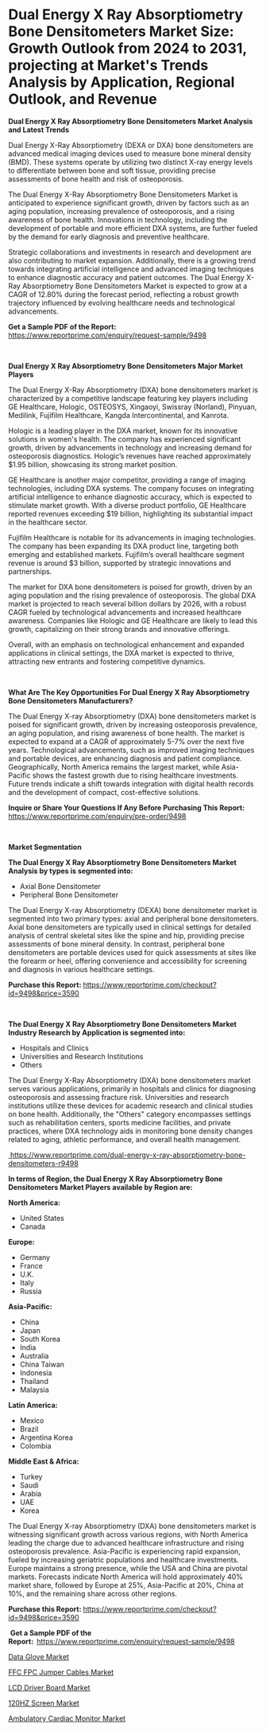 <p><h1>Dual Energy X Ray Absorptiometry Bone Densitometers Market Size: Growth Outlook from 2024 to 2031, projecting at Market's Trends Analysis by Application, Regional Outlook, and Revenue</h1></p><p><strong>Dual Energy X Ray Absorptiometry Bone Densitometers Market Analysis and Latest Trends</strong></p>
<p><p>Dual Energy X-Ray Absorptiometry (DEXA or DXA) bone densitometers are advanced medical imaging devices used to measure bone mineral density (BMD). These systems operate by utilizing two distinct X-ray energy levels to differentiate between bone and soft tissue, providing precise assessments of bone health and risk of osteoporosis.</p><p>The Dual Energy X-Ray Absorptiometry Bone Densitometers Market is anticipated to experience significant growth, driven by factors such as an aging population, increasing prevalence of osteoporosis, and a rising awareness of bone health. Innovations in technology, including the development of portable and more efficient DXA systems, are further fueled by the demand for early diagnosis and preventive healthcare.</p><p>Strategic collaborations and investments in research and development are also contributing to market expansion. Additionally, there is a growing trend towards integrating artificial intelligence and advanced imaging techniques to enhance diagnostic accuracy and patient outcomes. The Dual Energy X-Ray Absorptiometry Bone Densitometers Market is expected to grow at a CAGR of 12.80% during the forecast period, reflecting a robust growth trajectory influenced by evolving healthcare needs and technological advancements.</p></p>
<p><strong>Get a Sample PDF of the Report:&nbsp;</strong> <a href="https://www.reportprime.com/enquiry/request-sample/9498?utm_campaign=1991&utm_medium=2&utm_source=Github&utm_content=ia&utm_term=25122024&utm_id=dual-energy-x-ray-absorptiometry-bone-densitometers">https://www.reportprime.com/enquiry/request-sample/9498</a></p>
<p>&nbsp;</p>
<p><strong>Dual Energy X Ray Absorptiometry Bone Densitometers Major Market Players</strong></p>
<p><p>The Dual Energy X-Ray Absorptiometry (DXA) bone densitometers market is characterized by a competitive landscape featuring key players including GE Healthcare, Hologic, OSTEOSYS, Xingaoyi, Swissray (Norland), Pinyuan, Medilink, Fujifilm Healthcare, Kangda Intercontinental, and Kanrota. </p><p>Hologic is a leading player in the DXA market, known for its innovative solutions in women's health. The company has experienced significant growth, driven by advancements in technology and increasing demand for osteoporosis diagnostics. Hologic’s revenues have reached approximately $1.95 billion, showcasing its strong market position.</p><p>GE Healthcare is another major competitor, providing a range of imaging technologies, including DXA systems. The company focuses on integrating artificial intelligence to enhance diagnostic accuracy, which is expected to stimulate market growth. With a diverse product portfolio, GE Healthcare reported revenues exceeding $19 billion, highlighting its substantial impact in the healthcare sector.</p><p>Fujifilm Healthcare is notable for its advancements in imaging technologies. The company has been expanding its DXA product line, targeting both emerging and established markets. Fujifilm’s overall healthcare segment revenue is around $3 billion, supported by strategic innovations and partnerships.</p><p>The market for DXA bone densitometers is poised for growth, driven by an aging population and the rising prevalence of osteoporosis. The global DXA market is projected to reach several billion dollars by 2026, with a robust CAGR fueled by technological advancements and increased healthcare awareness. Companies like Hologic and GE Healthcare are likely to lead this growth, capitalizing on their strong brands and innovative offerings. </p><p>Overall, with an emphasis on technological enhancement and expanded applications in clinical settings, the DXA market is expected to thrive, attracting new entrants and fostering competitive dynamics.</p></p>
<p>&nbsp;</p>
<p><strong>What Are The Key Opportunities For Dual Energy X Ray Absorptiometry Bone Densitometers Manufacturers?</strong></p>
<p><p>The Dual Energy X-ray Absorptiometry (DXA) bone densitometers market is poised for significant growth, driven by increasing osteoporosis prevalence, an aging population, and rising awareness of bone health. The market is expected to expand at a CAGR of approximately 5-7% over the next five years. Technological advancements, such as improved imaging techniques and portable devices, are enhancing diagnosis and patient compliance. Geographically, North America remains the largest market, while Asia-Pacific shows the fastest growth due to rising healthcare investments. Future trends indicate a shift towards integration with digital health records and the development of compact, cost-effective solutions.</p></p>
<p><strong>Inquire or Share Your Questions If Any Before Purchasing This Report:</strong> <a href="https://www.reportprime.com/enquiry/pre-order/9498?utm_campaign=1991&utm_medium=2&utm_source=Github&utm_content=ia&utm_term=25122024&utm_id=dual-energy-x-ray-absorptiometry-bone-densitometers">https://www.reportprime.com/enquiry/pre-order/9498</a></p>
<p>&nbsp;</p>
<p><strong>Market Segmentation</strong></p>
<p><strong>The Dual Energy X Ray Absorptiometry Bone Densitometers Market Analysis by types is segmented into:</strong></p>
<p><ul><li>Axial Bone Densitometer</li><li>Peripheral Bone Densitometer</li></ul></p>
<p><p>The Dual Energy X-ray Absorptiometry (DEXA) bone densitometer market is segmented into two primary types: axial and peripheral bone densitometers. Axial bone densitometers are typically used in clinical settings for detailed analysis of central skeletal sites like the spine and hip, providing precise assessments of bone mineral density. In contrast, peripheral bone densitometers are portable devices used for quick assessments at sites like the forearm or heel, offering convenience and accessibility for screening and diagnosis in various healthcare settings.</p></p>
<p><strong>Purchase this Report:&nbsp;</strong><a href="https://www.reportprime.com/checkout?id=9498&price=3590&utm_campaign=1991&utm_medium=2&utm_source=Github&utm_content=ia&utm_term=25122024&utm_id=dual-energy-x-ray-absorptiometry-bone-densitometers">https://www.reportprime.com/checkout?id=9498&price=3590</a></p>
<p>&nbsp;</p>
<p><strong>The Dual Energy X Ray Absorptiometry Bone Densitometers Market Industry Research by Application is segmented into:</strong></p>
<p><ul><li>Hospitals and Clinics</li><li>Universities and Research Institutions</li><li>Others</li></ul></p>
<p><p>The Dual Energy X-Ray Absorptiometry (DXA) bone densitometers market serves various applications, primarily in hospitals and clinics for diagnosing osteoporosis and assessing fracture risk. Universities and research institutions utilize these devices for academic research and clinical studies on bone health. Additionally, the "Others" category encompasses settings such as rehabilitation centers, sports medicine facilities, and private practices, where DXA technology aids in monitoring bone density changes related to aging, athletic performance, and overall health management.</p></p>
<p><a href="https://www.reportprime.com/dual-energy-x-ray-absorptiometry-bone-densitometers-r9498?utm_campaign=1991&utm_medium=2&utm_source=Github&utm_content=ia&utm_term=25122024&utm_id=dual-energy-x-ray-absorptiometry-bone-densitometers">&nbsp;https://www.reportprime.com/dual-energy-x-ray-absorptiometry-bone-densitometers-r9498</a></p>
<p><strong>In terms of Region, the Dual Energy X Ray Absorptiometry Bone Densitometers Market Players available by Region are:</strong></p>
<p>
    <p> <strong> North America: </strong>
        <ul>
            <li>United States</li>
            <li>Canada</li>
        </ul>
        </p> 
    <p> <strong> Europe: </strong>
        <ul>
            <li>Germany</li>
            <li>France</li>
            <li>U.K.</li>
            <li>Italy</li>
            <li>Russia</li>
        </ul>
        </p> 
    <p> <strong> Asia-Pacific: </strong>
        <ul>
            <li>China</li>
            <li>Japan</li>
            <li>South Korea</li>
            <li>India</li>
            <li>Australia</li>
            <li>China Taiwan</li>
            <li>Indonesia</li>
            <li>Thailand</li>
            <li>Malaysia</li>
        </ul>
        </p> 
    <p> <strong> Latin America: </strong>
        <ul>
            <li>Mexico</li>
            <li>Brazil</li>
            <li>Argentina Korea</li>
            <li>Colombia</li>
        </ul>
        </p> 
    <p> <strong> Middle East & Africa: </strong>
        <ul>
            <li>Turkey</li>
            <li>Saudi</li>
            <li>Arabia</li>
            <li>UAE</li>
            <li>Korea</li>
        </ul>
    </p>
    </p>
<p><p>The Dual Energy X-ray Absorptiometry (DXA) bone densitometers market is witnessing significant growth across various regions, with North America leading the charge due to advanced healthcare infrastructure and rising osteoporosis prevalence. Asia-Pacific is experiencing rapid expansion, fueled by increasing geriatric populations and healthcare investments. Europe maintains a strong presence, while the USA and China are pivotal markets. Forecasts indicate North America will hold approximately 40% market share, followed by Europe at 25%, Asia-Pacific at 20%, China at 10%, and the remaining share across other regions.</p></p>
<p><strong>Purchase this Report: </strong><a href="https://www.reportprime.com/checkout?id=9498&price=3590&utm_campaign=1991&utm_medium=2&utm_source=Github&utm_content=ia&utm_term=25122024&utm_id=dual-energy-x-ray-absorptiometry-bone-densitometers">https://www.reportprime.com/checkout?id=9498&price=3590</a></p>
<p>&nbsp;<strong>Get a Sample PDF of the Report:&nbsp;&nbsp;</strong><a href="https://www.reportprime.com/enquiry/request-sample/9498?utm_campaign=1991&utm_medium=2&utm_source=Github&utm_content=ia&utm_term=25122024&utm_id=dual-energy-x-ray-absorptiometry-bone-densitometers">https://www.reportprime.com/enquiry/request-sample/9498</a></p>
<p><strong></strong></p>
<p><p><a href="https://www.linkedin.com/pulse/data-glove-market-growth-outlook-139cagr-challenges-sales-volume-6r3zf?utm_campaign=1991&utm_medium=2&utm_source=Github&utm_content=ia&utm_term=25122024&utm_id=dual-energy-x-ray-absorptiometry-bone-densitometers">Data Glove Market</a></p><p><a href="https://www.linkedin.com/pulse/market-study-ffc-fpc-jumper-cables-size-dynamics-expected-growth-usahc?utm_campaign=1991&utm_medium=2&utm_source=Github&utm_content=ia&utm_term=25122024&utm_id=dual-energy-x-ray-absorptiometry-bone-densitometers">FFC FPC Jumper Cables Market</a></p><p><a href="https://www.linkedin.com/pulse/lcd-driver-board-market-revolution-2024-2031-trends-shaping-next-6vjef?utm_campaign=1991&utm_medium=2&utm_source=Github&utm_content=ia&utm_term=25122024&utm_id=dual-energy-x-ray-absorptiometry-bone-densitometers">LCD Driver Board Market</a></p><p><a href="https://www.linkedin.com/pulse/analyzing-hashub-gbd8f?utm_campaign=1991&utm_medium=2&utm_source=Github&utm_content=ia&utm_term=25122024&utm_id=dual-energy-x-ray-absorptiometry-bone-densitometers">120HZ Screen Market</a></p><p><a href="https://github.com/YashRP12/Market-Research-Report-List-6/blob/main/ambulatory-cardiac-monitor-market.md?utm_campaign=1991&utm_medium=2&utm_source=Github&utm_content=ia&utm_term=25122024&utm_id=dual-energy-x-ray-absorptiometry-bone-densitometers">Ambulatory Cardiac Monitor Market</a></p></p>